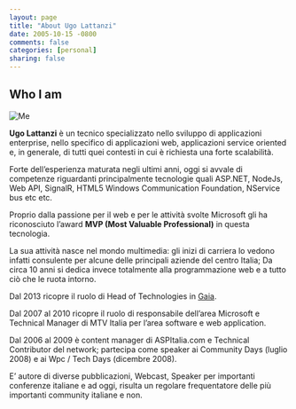 ```yaml
---
layout: page
title: "About Ugo Lattanzi"
date: 2005-10-15 -0800
comments: false
categories: [personal]
sharing: false
---
```


## Who I am

![Me](https://0.gravatar.com/avatar/91dc93f70aa2c457a41657437194933a?r=x&s=200)

**Ugo Lattanzi** è un tecnico specializzato nello sviluppo di applicazioni enterprise, nello specifico di applicazioni web, applicazioni service oriented e, in generale, di tutti quei contesti in cui è richiesta una forte scalabilità. 

Forte dell’esperienza maturata negli ultimi anni, oggi si avvale di competenze riguardanti principalmente tecnologie quali ASP.NET, NodeJs, Web API, SignalR, HTML5 Windows Communication Foundation, NService bus etc etc.

Proprio dalla passione per il web e per le attività svolte Microsoft gli ha riconosciuto l’award **MVP (Most Valuable Professional)** in questa tecnologia.

La sua attività nasce nel mondo multimedia: gli inizi di carriera lo vedono infatti consulente per alcune delle principali aziende del centro Italia; Da circa 10 anni si dedica invece totalmente alla programmazione web e a tutto ciò che le ruota intorno.

Dal 2013 ricopre il ruolo di Head of Technologies in [Gaia](http://www.gaia.is.it "Gaia").

Dal 2007 al 2010 ricopre il ruolo di responsabile dell’area Microsoft e Technical Manager di MTV Italia per l’area software e web application.

Dal 2006 al 2009 è content manager di ASPItalia.com e Technical Contributor del network; partecipa come speaker ai Community Days (luglio 2008) e ai Wpc / Tech Days (dicembre 2008).

E’ autore di diverse pubblicazioni, Webcast, Speaker per importanti conferenze italiane e ad oggi, risulta un regolare frequentatore delle più importanti community italiane e non.
